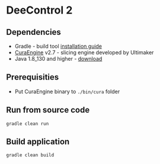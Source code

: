 # DeeControl 2

## Dependencies

- Gradle - build tool [installation guide](https://gradle.org/install/)
- [CuraEngine](https://github.com/Ultimaker/CuraEngine) v2.7 - slicing engine developed by Ultimaker
- Java 1.8_130 and higher - [download](https://java.com/en/download/)

## Prerequisities
- Put CuraEngine binary to `./bin/cura` folder

## Run from source code
```shell
gradle clean run
```

## Build application
```shell
gradle clean build
```
